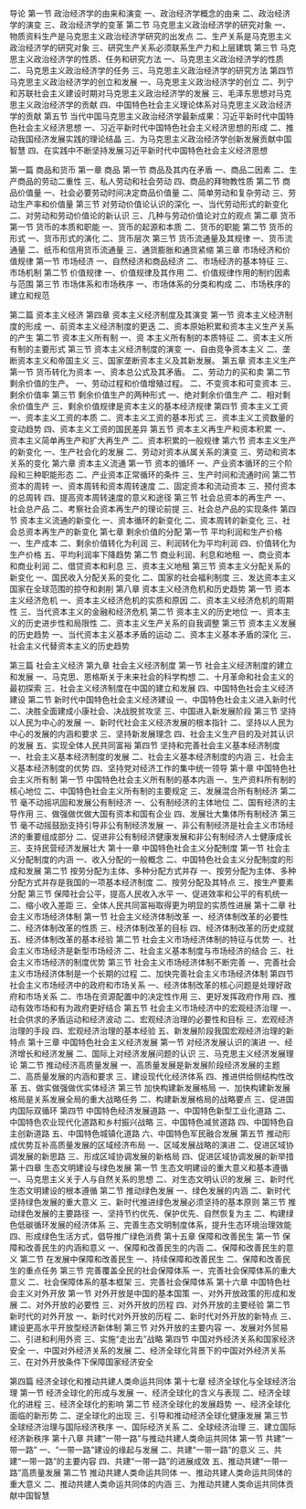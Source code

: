 导论
第一节 政治经济学的由来和演变
一、政治经济学概念的由来
二、政治经济学的演变
三、政治经济学的变革
第二节 马克思主义政治经济学的研究对象
一、物质资料生产是马克思主义政治经济学研究的出发点
二、生产关系是马克思主义政治经济学的研究对象
三、研究生产关系必须联系生产力和上层建筑
第三节 马克思主义政治经济学的性质、任务和研究方法
一、马克思主义政治经济学的性质
二、马克思主义政治经济学的任务
三、马克思主义政治经济学的研究方法
第四节 马克思主义政治经济学的创立和发展
一、马克思主义政治经济学的创立
二、列宁和苏联社会主义建设时期对马克思主义政治经济学的发展
三、毛泽东思想对马克思主义政治经济学的贡献
四、中国特色社会主义理论体系对马克思主义政治经济学的贡献
第五节 当代中国马克思主义政治经济学最新成果：习近平新时代中国特色社会主义经济思想
一、习近平新时代中国特色社会主义经济思想的形成
二、推动我国经济发展实践的理论结晶
三、为马克思主义政治经济学创新发展贡献中国智慧
四、在实践中不断坚持发展习近平新时代中国特色社会主义经济思想
 
第一篇 商品和货币
第一章 商品
第一节 商品及其内在矛盾
一、商品二因素
二、生产商品的劳动二重性
三、私人劳动和社会劳动
四、商品的拜物教性质
第二节 商品价值量
一、社会必要劳动时间决定商品价值量
二、简单劳动和复杂劳动
三、劳动生产率和价值量
第三节 对劳动价值论认识的深化
一、当代劳动形式的新变化
二、对劳动和劳动价值论的新认识
三、几种与劳动价值论对立的观点
第二章 货币
第一节 货币的本质和职能
一、货币的起源和本质
二、货币的职能
第二节 货币的形式
一、货币形式的演化
二、货币层次
第三节 货币流通量及其规律
一、货币流通量
二、纸币和信用货币流通量
三、通货膨胀和通货紧缩
第三章 市场经济和价值规律
第一节 市场经济
一、自然经济和商品经济
二、市场经济的基本特征
三、市场机制
第二节 价值规律
一、价值规律及其作用
二、价值规律作用的制约因素与范围
第三节 市场体系和市场秩序
一、市场体系的分类和构成
二、市场秩序的建立和规范
 
第二篇 资本主义经济
第四章 资本主义经济制度及其演变
第一节 资本主义经济制度的形成
一、前资本主义经济制度的更迭
二、资本原始积累和资本主义生产关系的产生
第二节 资本主义所有制
一、资 本主义所有制的本质特征
二、资本主义所有制的主要形式
第三节 资本主义经济制度的演变
一、自由竞争资本主义
二、垄断资本主义和帝国主义
三、国家垄断资本主义及其新发展。
第五章 资本主义生产
第一节 货币转化为资本
一、资本总公式及其矛盾。
二、劳动力的买和卖
第二节 剩余价值的生产。
一、劳动过程和价值增殖过程。
二、不变资本和可变资本
三、剩余价值率
第三节 剩余价值生产的两种形式
一、绝对剩余价值生产
二、相对剩余价值生产
三、剩余价值规律是资本主义的基本经济规律
第四节 资本主义工资
一、资本主义工资的本质
二、资本主义工资的基本形式
三、资本主义工资数量的变动趋势
四、资本主义工资的国民差异
第五节 资本主义再生产和资本积累
一、资本主义简单再生产和扩大再生产
二、资本积累的一般规律
第六节 资本主义生产的新变化
一、生产社会化的发展
二、劳动对资本从属关系的演变
三、劳动和资本关系的变化
第六章 资本主义流通
第一节 资本的循环
一、产业资本循环的三个阶段和三种职能形态
二、产业资本正常循环的条件
三、生产时间和流通时间
第二节 资本的周转
一、资本周转和资本周转速度
二、固定资本和流动资本
三、预付资本的总周转
四、提高资本周转速度的意义和途径
第三节 社会总资本的再生产
一、社会总产品
二、考察社会资本再生产的理论前提
三、社会总产品的实现条件
第四节 资本主义流通的新变化
一、资本循环的新变化
二、资本周转的新变化
三、社会总资本再生产的新变化
第七章 剩余价值的分配
第一节 平均利润和生产价格
一、生产成本
二、剩余价值转化为利润
三、利润转化为平均利润
四、价值转化为生产价格
五、平均利润率下降趋势
第二节 商业利润、利息和地租
一、商业资本和商业利润
二、借贷资本和利息
三、资本主义地租
第三节 资本主义分配关系的新变化
一、国民收入分配关系的变化
二、国家的社会福利制度
三、发达资本主义国家在全球范围的掠夺和剥削
第八章 资本主义经济危机和历史趋势
第一节 资本主义经济危机
一、资本主义经济危机的实质和原因
二、资本主义经济危机的周期性
三、当代资本主义的金融和经济危机
第二节 资本主义的历史地位
一、资本主义的历史进步性和局限性
二、资本主义生产关系的自我调整
第三节 资本主义发展的历史趋势
一、当代资本主义基本矛盾的运动
二、资本主义基本矛盾的深化
三、社会主义代替资本主义的历史趋势
 
第三篇 社会主义经济
第九章 社会主义经济制度
第一节 社会主义经济制度的建立和发展
一、马克思、恩格斯关于未来社会的科学构想
二、十月革命和社会主义的最初探索
三、社会主义经济制度在中国的建立和发展
四、中国特色社会主义经济建设
第二节 新时代中国特色社会主义经济建设
一、中国特色社会主义进入新时代
二、决胜全面建成小康社会、决战脱贫攻坚
三、中国进入新发展阶段
第三节 坚持以人民为中心的发展
一、新时代社会主义经济发展的根本指针
二、坚持以人民为中心的发展的内涵和要求
三、坚持新发展理念
四、社会主义生产目的及对其认识的发展
五、实现全体人民共同富裕
第四节 坚持和完善社会主义基本经济制度
一、社会主义基本经济制度的发展
二、社会主义基本经济制度的内涵
三、社会主义基本经济制度的优势
四、坚持党对经济工作的集中统一领导
第十章 中国特色社会主义所有制
第一节 中国特色社会主义所有制的基本内涵
一、生产资料所有制的核心地位
二、中国特色社会主义所有制的主要规定
三、发展混合所有制经济
第二节 毫不动摇巩固和发展公有制经济
一、公有制经济的主体地位
二、国有经济的主导作用
三、做强做优做大国有资本和国有企业
四、发展壮大集体所有制经济
第三节 毫不动摇鼓励支持引导非公有制经济发展
一、非公有制经济是社会主义市场经济的重要组成部分
二、促进非公有制经济健康发展和非公有制经济人士健康成长
三、支持民营经济发展壮大
第十一章 中国特色社会主义分配制度
第一节 社会主义分配制度的内涵
一、收入分配的一般概念
二、中国特色社会主义分配制度的形成和发展
第二节 按劳分配为主体、多种分配方式并存
一、按劳分配为主体、多种分配方式并存是我国的一项基本经济制度
二、按劳分配及其特点
三、按生产要素分配
第三节 保障社会公平，提高人民收入水平
一、促进效率和公平的有机统一
二、缩小收入差距
三、全体人民共同富裕取得更为明显的实质性进展
第十二章 社会主义市场经济体制
第一节 社会主义经济体制改革
一、经济体制改革的必要性
二、经济体制改革的性质
三、经济体制改革的目标
四、经济体制改革的历史成就
五、经济体制改革的基本经验
第二节 社会主义市场经济体制的特征与优势
一、社会主义市场经济是新型市场经济
二、社会主义基本制度与市场经济的结合
三、社会主义市场经济的制度优势
第三节 社会主义市场经济体制不断完善
一、完善社会主义市场经济体制是一个长期的过程
二、加快完善社会主义市场经济体制
第四节 社会主义市场经济中的政府和市场关系
一、经济体制改革的核心问题是处理好政府和市场关系
二、市场在资源配置中的决定性作用
三、更好发挥政府作用
四、推动有效市场和有为政府更好结合
第五节 社会主义市场经济中的宏观经济治理
一、社会供求的矛盾运动和经济波动
二、宏观经济治理的必要性和目标
三、宏观经济治理的手段
四、宏观经济治理的基本经验
五、新发展阶段我国宏观经济治理的新特点
第十三章 中国特色社会主义经济发展
第一节 对经济发展认识的演进
一、经济增长和经济发展
二、国际上对经济发展问题的认识
三、马克思主义经济发展理论
第二节 推动经济高质量发展
一、高质量发展是新发展阶段经济发展的主题
二、高质量发展的内涵和要求
三、建设现代化经济体系
四、推进供给侧结构性改革
五、做实做强做优实体经济
第三节 加快构建新发展格局
一、加快构建新发展格局是关系发展全局的重大战略任务
二、构建新发展格局的战略要点
三、促进国内国际双循环
第四节 中国特色经济发展道路
一、中国特色新型工业化道路
二、中国特色农业现代化道路和乡村振兴战略
三、中国特色减贫道路
四、中国特色自主创新道路
五、中国特色城镇化道路
六、中国特色军民融合发展
第五节 推动形成优势互补高质量发展的区域经济布局
一、区域发展战略的演进
二、促进区域协调发展的新思路
三、形成区域协调发展的新格局
四、促进区域协调发展的新举措
第十四章 生态文明建设与绿色发展
第一节 生态文明建设的重大意义和基本遵循
一、马克思主义关于人与自然关系的思想
二、对生态文明认识的发展
三、新时代生态文明建设的根本遵循
第二节 推动绿色发展
一、绿色发展的内涵
二、新时代坚持绿色发展的重大意义
三、新时代推进绿色发展必须坚持的基本原则
第三节 推动绿色发展的主要路径
一、坚持节约优先、保护优先、自然恢复为主
二、构建绿色低碳循环发展的经济体系
三、完善生态文明制度体系，提升生态环境治理效能
四、形成绿色生活方式，倡导推广绿色消费
第十五章 保障和改善民生
第一节 保障和改善民生的内涵和意义
一、保障和改善民生的内涵
二、保障和改善民生的意义
第二节 在发展中保障和改善民生
一、持续保障和改善民生
二、保障和改善民生的重点任务
第三节 完善覆盖全民的社会保障体系
一、完善社会保障体系的重大意义
二、社会保障体系的基本框架
三、完善社会保障体系
第十六章 中国特色社会主义对外开放
第一节 对外开放是中国的基本国策
一、对外开放政策的形成和发展
二、对外开放的必要性
三、对外开放的历程
四、对外开放的主要经验
第二节 新时代的对外开放
一、新时代对外开放的历程
二、新时代对外开放的新特点
三、建设更高水平开放型经济新体制
第三节 对外开放的主要内容
一、发展对外贸易
二、引进和利用外资
三、实施“走出去”战略
第四节 中国对外经济关系和国家经济安全
一、中国对外经济关系的发展
二、经济全球化背景下的中国对外经济关系
三、在对外开放条件下保障国家经济安全
 
第四篇 经济全球化和推动共建人类命运共同体
第十七章 经济全球化与全球经济治理
第一节 经济全球化的形成与发展
一、经济全球化的含义与表现
二、经济全球化的进程
三、经济全球化的影响
第二节 经济全球化的发展趋势
一、经济全球化面临的新形势
二、逆全球化的出现
三、引导和推动经济全球化健康发展
第三节 全球经济治理与国际经济秩序
一、国际经济关系
二、全球经济治理
三、建立国际经济新秩序
第十八章 共建“一带一路”与推动共建人类命运共同体
第一节 共建“一带一路”
一、“一带一路”建设的缘起与发展
二、共建“一带一路”的意义
三、共建“一带一路”的主要内容
四、共建“一带一路”的进展成效
五、推动共建“一带一路”高质量发展
第二节 推动共建人类命运共同体
一、推动共建人类命运共同体的重大意义
二、推动共建人类命运共同体的内涵
三、为推动共建人类命运共同体贡献中国智慧
